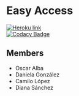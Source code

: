 # Easy Access

[![Heroku link](https://www.herokucdn.com/deploy/button.png)](https://easy-access.herokuapp.com/)<br>
[![Codacy Badge](https://api.codacy.com/project/badge/Grade/2099241b5b4649ec829c5e38b637ec67)](https://app.codacy.com/project/opensource/jquery/dashboard)

## Members
- Oscar Alba
- Daniela González
- Camilo López
- Diana Sánchez

